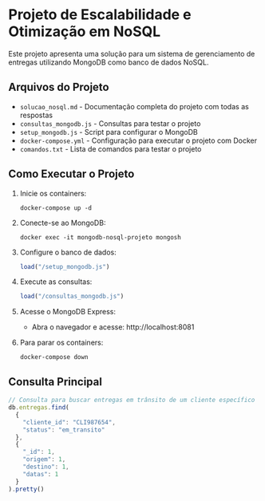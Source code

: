 # Projeto de Escalabilidade e Otimização em NoSQL

Este projeto apresenta uma solução para um sistema de gerenciamento de entregas utilizando MongoDB como banco de dados NoSQL.

## Arquivos do Projeto

- `solucao_nosql.md` - Documentação completa do projeto com todas as respostas
- `consultas_mongodb.js` - Consultas para testar o projeto
- `setup_mongodb.js` - Script para configurar o MongoDB
- `docker-compose.yml` - Configuração para executar o projeto com Docker
- `comandos.txt` - Lista de comandos para testar o projeto

## Como Executar o Projeto

1. Inicie os containers:
   ```
   docker-compose up -d
   ```

2. Conecte-se ao MongoDB:
   ```
   docker exec -it mongodb-nosql-projeto mongosh
   ```

3. Configure o banco de dados:
   ```javascript
   load("/setup_mongodb.js")
   ```

4. Execute as consultas:
   ```javascript
   load("/consultas_mongodb.js")
   ```

5. Acesse o MongoDB Express:
   - Abra o navegador e acesse: http://localhost:8081

6. Para parar os containers:
   ```
   docker-compose down
   ```

## Consulta Principal

```javascript
// Consulta para buscar entregas em trânsito de um cliente específico
db.entregas.find(
  { 
    "cliente_id": "CLI987654", 
    "status": "em_transito" 
  },
  {
    "_id": 1,
    "origem": 1,
    "destino": 1,
    "datas": 1
  }
).pretty()
```